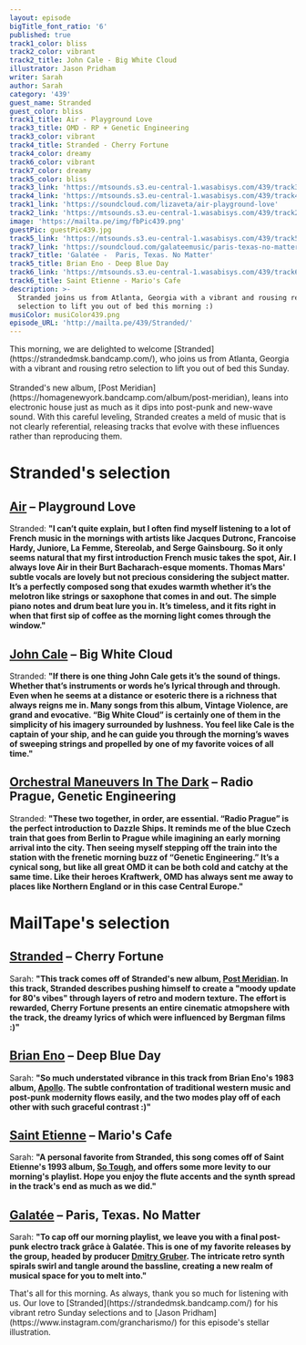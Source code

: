 ```yaml
---
layout: episode
bigTitle_font_ratio: '6'
published: true
track1_color: bliss
track2_color: vibrant
track2_title: John Cale - Big White Cloud
illustrator: Jason Pridham
writer: Sarah
author: Sarah
category: '439'
guest_name: Stranded
guest_color: bliss
track1_title: Air - Playground Love
track3_title: OMD - RP + Genetic Engineering
track3_color: vibrant
track4_title: Stranded - Cherry Fortune
track4_color: dreamy
track6_color: vibrant
track7_color: dreamy
track5_color: bliss
track3_link: 'https://mtsounds.s3.eu-central-1.wasabisys.com/439/track3.mp3'
track4_link: 'https://mtsounds.s3.eu-central-1.wasabisys.com/439/track4.mp3'
track1_link: 'https://soundcloud.com/lizaveta/air-playground-love'
track2_link: 'https://mtsounds.s3.eu-central-1.wasabisys.com/439/track2.mp3'
image: 'https://mailta.pe/img/fbPic439.png'
guestPic: guestPic439.jpg
track5_link: 'https://mtsounds.s3.eu-central-1.wasabisys.com/439/track5.mp3'
track7_link: 'https://soundcloud.com/galateemusic/paris-texas-no-matter-single-2015'
track7_title: 'Galatée -  Paris, Texas. No Matter'
track5_title: Brian Eno - Deep Blue Day
track6_link: 'https://mtsounds.s3.eu-central-1.wasabisys.com/439/track6.mp3'
track6_title: Saint Etienne - Mario's Cafe
description: >-
  Stranded joins us from Atlanta, Georgia with a vibrant and rousing retro
  selection to lift you out of bed this morning :) 
musiColor: musiColor439.png
episode_URL: 'http://mailta.pe/439/Stranded/'
---
```

<p id="introduction">This morning, we are delighted to welcome [Stranded](https://strandedmsk.bandcamp.com/), who joins us from Atlanta, Georgia with a vibrant and rousing retro selection to lift you out of bed this Sunday. 
<br><br>
Stranded's new album, [Post Meridian](https://homagenewyork.bandcamp.com/album/post-meridian), leans into electronic house just as much as it dips into post-punk and new-wave sound. With this careful leveling, Stranded creates a meld of music that is not clearly referential, releasing tracks that evolve with these influences rather than reproducing them.
</p>

# Stranded's selection

## [Air](https://www.facebook.com/intairnet/) – Playground Love
Stranded: **"**I can’t quite explain, but I often find myself listening to a lot of French music in the mornings with artists like Jacques Dutronc, Francoise Hardy, Juniore, La Femme, Stereolab, and Serge Gainsbourg. So it only seems natural that my first introduction French music takes the spot, Air. I always love Air in their Burt Bacharach-esque moments. Thomas Mars' subtle vocals are lovely but not precious considering the subject matter. It’s a perfectly composed song that exudes warmth whether it’s the melotron like strings or saxophone that comes in and out. The simple piano notes and drum beat lure you in. It’s timeless, and it fits right in when that first sip of coffee as the morning light comes through the window.**"**

## [John Cale](https://john-cale.com/) – Big White Cloud
Stranded: **"**If there is one thing John Cale gets it’s the sound of things. Whether that’s instruments or words he’s lyrical through and through. Even when he seems at a distance or esoteric there is a richness that always reigns me in. Many songs from this album, Vintage Violence, are grand and evocative. “Big White Cloud” is certainly one of them in the simplicity of his imagery surrounded by lushness. You feel like Cale is the captain of your ship, and he can guide you through the morning’s waves of sweeping strings and propelled by one of my favorite voices of all time.**"**

## [Orchestral Maneuvers In The Dark](https://www.omd.uk.com/) – Radio Prague, Genetic Engineering
Stranded: **"**These two together, in order, are essential. “Radio Prague” is the perfect introduction to Dazzle Ships. It reminds me of the blue Czech train that goes from Berlin to Prague while imagining an early morning arrival into the city. Then seeing myself stepping off the train into the station with the frenetic morning buzz of “Genetic Engineering.” It’s a cynical song, but like all great OMD it can be both cold and catchy at the same time. Like their heroes Kraftwerk, OMD has always sent me away to places like Northern England or in this case Central Europe.**"**

# MailTape's selection

## [Stranded](https://strandedmsk.bandcamp.com/)  – Cherry Fortune
Sarah: **"**This track comes off of Stranded's new album, [Post Meridian](https://homagenewyork.bandcamp.com/album/post-meridian). In this track, Stranded describes pushing himself to create a "moody update for 80's vibes" through layers of retro and modern texture. The effort is rewarded, Cherry Fortune presents an entire cinematic atmopshere with the track, the dreamy lyrics of which were influenced by Bergman films :)**"**

## [Brian Eno](https://brianenoallsaints.bandcamp.com/) – Deep Blue Day
Sarah: **"**So much understated vibrance in this track from Brian Eno's 1983 album, [Apollo](https://brian-eno.net/apollo/index.html). The subtle confrontation of traditional western music and post-punk modernity flows easily, and the two modes play off of each other with such graceful contrast :)**"**

## [Saint Etienne](https://saintetienne.bandcamp.com/releases) – Mario's Cafe
Sarah: **"**A personal favorite from Stranded, this song comes off of Saint Etienne's 1993 album, [So Tough](http://www.saintetienne.com/music/so-tough/), and offers some more levity to our morning's playlist. Hope you enjoy the flute accents and the synth spread in the track's end as much as we did.**"**

## [Galatée](https://hjordis-britt-astrom.bandcamp.com/) – Paris, Texas. No Matter
Sarah: **"**To cap off our morning playlist, we leave you with a final post-punk electro track grâce à Galatée. This is one of my favorite releases by the group, headed by producer [Dmitry Gruber](https://www.facebook.com/hjordisbritt.astrom). The intricate retro synth spirals swirl and tangle around the bassline, creating a new realm of musical space for you to melt into.**"**

<p id="outroduction">That's all for this morning. As always, thank you so much for listening with us. Our love to [Stranded](https://strandedmsk.bandcamp.com/) for his vibrant retro Sunday selections and to [Jason Pridham](https://www.instagram.com/grancharismo/) for this episode's stellar illustration.</p>
